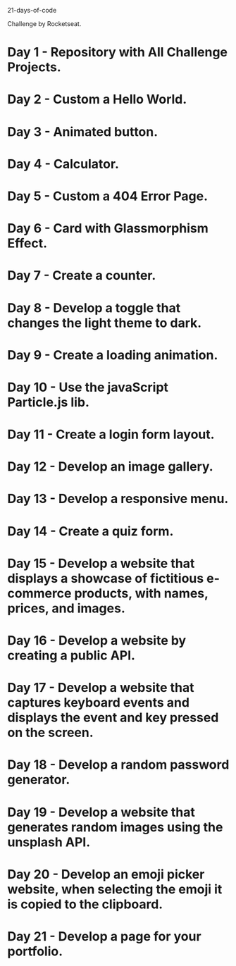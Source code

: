 21-days-of-code

Challenge by Rocketseat.

# Day 1 - Repository with All Challenge Projects.
# Day 2 - Custom a Hello World.
# Day 3 - Animated button.
# Day 4 - Calculator.
# Day 5 - Custom a 404 Error Page.
# Day 6 - Card with Glassmorphism Effect.
# Day 7 - Create a counter.
# Day 8 - Develop a toggle that changes the light theme to dark.
# Day 9 - Create a loading animation.
# Day 10 - Use the javaScript Particle.js lib.
# Day 11 - Create a login form layout.
# Day 12 - Develop an image gallery.
# Day 13 - Develop a responsive menu.
# Day 14 - Create a quiz form.
# Day 15 - Develop a website that displays a showcase of fictitious e-commerce products, with names, prices, and images.
# Day 16 - Develop a website by creating a public API.
# Day 17 - Develop a website that captures keyboard events and displays the event and key pressed on the screen.
# Day 18 - Develop a random password generator.
# Day 19 - Develop a website that generates random images using the unsplash API.
# Day 20 - Develop an emoji picker website, when selecting the emoji it is copied to the clipboard.
# Day 21 - Develop a page for your portfolio.
